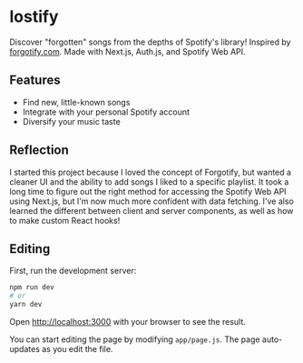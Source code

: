 # lostify

Discover "forgotten" songs from the depths of Spotify's library! Inspired by [forgotify.com](https://forgotify.com). Made with Next.js, Auth.js, and Spotify Web API.

## Features
- Find new, little-known songs
- Integrate with your personal Spotify account
- Diversify your music taste

## Reflection
I started this project because I loved the concept of Forgotify, but wanted a cleaner UI and the ability to add songs I liked to a specific playlist. It took a long time to figure out the right method for accessing the Spotify Web API using Next.js, but I'm now much more confident with data fetching. I've also learned the different between client and server components, as well as how to make custom React hooks!

## Editing

First, run the development server:

```bash
npm run dev
# or
yarn dev
```

Open [http://localhost:3000](http://localhost:3000) with your browser to see the result.

You can start editing the page by modifying `app/page.js`. The page auto-updates as you edit the file.
